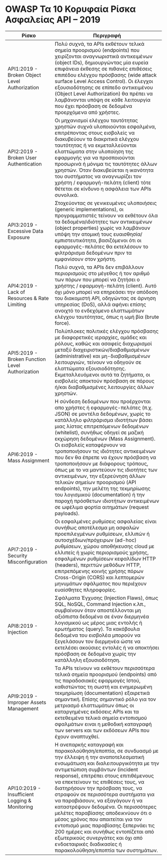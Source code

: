 OWASP Τα 10 Κορυφαία Ρίσκα Ασφαλείας API – 2019
======================================

| Ρίσκο | Περιγραφή |
| ---- | ----------- |
| API1:2019 - Broken Object Level Authorization | Πολύ συχνά, τα APIs εκθέτουν τελικά σημεία προορισμού (endpoints) που χειρίζονται αναγνωριστικά αντικειμένων (object IDs), δημιουργώντας μία ευρεία επιφάνεια έκθεσης σε πιθανές επιθέσεις επιπέδου ελέγχου πρόσβασης (wide attack surface Level Access Control). Οι έλεγχοι εξουσιοδότησης σε επίπεδο αντικειμένου (Object Level Authorization) θα πρέπει να λαμβάνονται υπόψη σε κάθε λειτουργία που έχει πρόσβαση σε δεδομένα προερχόμενα από χρήστες. |
| API2:2019 - Broken User Authentication | Οι μηχανισμοί ελέγχου ταυτότητας χρηστών συχνά υλοποιούνται εσφαλμένα, επιτρέποντας στους εισβολείς να διακυβεύουν τα διακριτικά ελέγχου ταυτότητας ή να εκμεταλλεύονται ελαττώματα στην υλοποίηση της εφαρμογής για να προσποιούνται προσωρινά ή μόνιμα τις ταυτότητες άλλων χρηστών. Όταν διακυβεύεται η ικανότητα του συστήματος να αναγνωρίζει τον χρήστη / εφαρμογή-πελάτη (client) τότε θέτεται σε κίνδυνο η ασφάλεια των APIs συνολικά. |
| API3:2019 - Excessive Data Exposure | Στοχεύοντας σε γενικευμένες υλοποιήσεις (generic implementations), οι προγραμματιστές τείνουν να εκθέτουν όλα τα δεδομένα/ιδιότητες των αντικειμένων (object properties) χωρίς να λαμβάνουν υπόψη την ατομική τους ευαισθησία/εμπιστευτικότητα, βασιζόμενοι ότι οι εφαρμογές-πελάτες θα εκτελέσουν το φιλτράρισμα δεδομένων πριν τα εμφανίσουν στον χρήστη. |
| API4:2019 - Lack of Resources & Rate Limiting | Πολύ συχνά, τα APIs δεν επιβάλλουν περιορισμούς στο μέγεθος ή τον αριθμό των πόρων που μπορεί να ζητήσει ο χρήστης / εφαρμογή-πελάτη (client). Αυτό όχι μόνο μπορεί να επηρεάσει την απόδοση του διακομιστή API, οδηγώντας σε άρνηση υπηρεσίας (DoS), αλλά αφήνει επίσης ανοιχτό το ενδεχόμενο ελαττωμάτων ελέγχου ταυτότητας, όπως η ωμή βία (brute force). |
| API5:2019 - Broken Function Level Authorization | Πολύπλοκες πολιτικές ελέγχου πρόσβασης με διαφορετικές ιεραρχίες, ομάδες και ρόλους, καθώς και ασαφείς διαχωρισμοί μεταξύ διαχειριστικών/διαβαθμισμένων (administrative) και μη-διαβαθμισμένων λειτουργιών, τείνουν να οδηγούν σε ελαττώματα εξουσιοδότησης. Εκμεταλλευόμενοι αυτά τα ζητήματα, οι εισβολείς αποκτούν πρόσβαση σε πόρους ή/και διαβαθμισμένες λειτουργίες άλλων χρηστών. |
| API6:2019 - Mass Assignment | Η σύνδεση δεδομένων που προέρχονται απο χρήστες ή εφαρμογές-πελάτες (π.χ. JSON) σε μοντέλα δεδομένων, χωρίς το κατάλληλο φιλτράρισμα ιδιοτήτων βάσει μιας λίστας επιτρεπόμενων δεδομένων (whitelist), συνήθως οδηγεί σε μαζική εκχώρηση δεδομένων (Mass Assignment). Οι εισβολείς καταφέρνουν να τροποποιήσουν τις ιδιότητες αντικειμένων που δεν θα έπρεπε να έχουν πρόσβαση να τροποποιήσουν με διάφορους τρόπους, όπως με το να μαντεύουν τις ιδιοτήτες των αντικειμένων, την εξερεύνηση άλλων τελικών σημείων προορισμού (API endpoints), την μελέτη της τεκμηρίωσης του λογισμικού (documentation) ή την παροχή πρόσθετων ιδιοτήτων αντικειμένων σε ωφέλιμα φορτία αιτημάτων (request payloads).
| API7:2019 - Security Misconfiguration | Οι εσφαλμένες ρυθμίσεις ασφαλείας είναι συνήθως αποτέλεσμα μη ασφαλών προεπιλεγμένων ρυθμίσεων, ελλιπών ή αυτοσχέδιων/πρόχειρων (ad-hoc) ρυθμίσεων, χώρου αποθήκευσης cloud με ελλιπείς ή χωρίς περιορισμούς χρήσης, εσφαλμένων ρυθμίσεων κεφαλίδων HTTP (headers), περιττών μεθόδων HTTP, επιτρεπόμενης κοινής χρήσης πόρων Cross-Origin (CORS) και λεπτομερών μηνυμάτων σφάλματος που περιέχουν ευαίσθητες πληροφορίες. |
| API8:2019 - Injection | Σφάλματα Έγχυσης (Injection Flaws), όπως SQL, NoSQL, Command Injection κ.λπ., συμβαίνουν όταν αποστέλλονται μη αξιόπιστα δεδομένα σε έναν διερμηνέα λογισμικού ως μέρος μιας εντολής ή ερωτήματος (query). Τα κακόβουλα δεδομένα του εισβολέα μπορούν να ξεγελάσουν τον διερμηνέα ώστε να εκτελέσει ακούσιες εντολές ή να αποκτήσει πρόσβαση σε δεδομένα χωρίς την κατάλληλη εξουσιοδότηση. |
| API9:2019 - Improper Assets Management | Τα APIs τείνουν να εκθέτουν περισσότερα τελικά σημεία προορισμού (endpoints) από τις παραδοσιακές εφαρμογές Ιστού, καθιστώντας τη σωστή και ενημερωμένη τεκμηρίωση (documentation) εξαιρετικά σημαντική. Επίσης σημαντικό ρόλο για τον μετριασμό ελαττωμάτων όπως οι καταργημένες εκδόσεις APIs και τα εκτεθειμένα τελικά σημεία εντοπισμού σφαλμάτων ειναι η μεθοδική καταγραφή των servers και των εκδόσεων APIs που έχουν αναπτυχθεί. |
| API10:2019 - Insufficient Logging & Monitoring | Η ανεπαρκής καταγραφή και παρακολούθηση/εποπτία, σε συνδυασμό με την έλλειψη ή την αναποτελεσματική ενσωµάτωση και διαλειτουργικότητα με την αντιμετώπιση συμβάντων (incident response), επιτρέπει στους επιτιθέμενους να επεκτείνουν τις επιθέσεις τους, να διατηρήσουν την πρόσβαση τους, να στραφούν σε περισσότερα συστήματα για να παραβιάσουν, να εξαγάγουν ή να καταστρέψουν δεδομένα. Οι περισσότερες μελέτες παραβίασης αποδεικνύουν ότι ο μέσος χρόνος που απαιτείται για τον εντοπισμό μιας παραβίασης ξεπερνάει τις 200 ημέρες και συνήθως εντοπίζεται από εξωτερικούς συνεργάτες και όχι από ενδοεταιρικές διαδικασίες ή παρακολούθηση/εποπτία των συστημάτων. |
